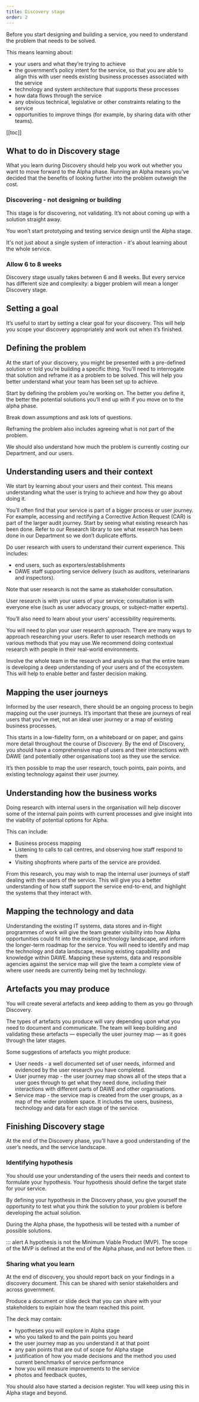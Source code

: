 ```yaml
---
title: Discovery stage
order: 2
---
```


Before you start designing and building a service, you need to understand the problem that needs to be solved.

This means learning about:

- your users and what they’re trying to achieve
- the government’s policy intent for the service, so that you are able to align this with user needs
existing business processes associated with the service
- technology and system architecture that supports these processes
- how data flows through the service
- any obvious technical, legislative or other constraints relating to the service
- opportunities to improve things (for example, by sharing data with other teams).

[[toc]]

## What to do in Discovery stage

What you learn during Discovery should help you work out whether you want to move forward to the Alpha phase. Running an Alpha means you’ve decided that the benefits of looking further into the problem outweigh the cost.

### Discovering - not designing or building

This stage is for discovering, not validating. It’s not about coming up with a solution straight away.

You won’t start prototyping and testing service design until the Alpha stage.

It's not just about a single system of interaction - it's about learning about the whole service.

### Allow 6 to 8 weeks

Discovery stage usually takes between 6 and 8 weeks. But every service has different size and complexity: a bigger problem will mean a longer Discovery stage.

## Setting a goal
It’s useful to start by setting a clear goal for your discovery. This will help you scope your discovery appropriately and work out when it’s finished.

## Defining the problem
At the start of your discovery, you might be presented with a pre-defined solution or told you’re building a specific thing. You’ll need to interrogate that solution and reframe it as a problem to be solved. This will help you better understand what your team has been set up to achieve.

Start by defining the problem you’re working on. The better you define it, the better the potential solutions you’ll end up with if you move on to the alpha phase.

Break down assumptions and ask lots of questions.

Reframing the problem also includes agreeing what  is not part of the problem.

We should also understand how much the problem is currently costing our Department, and our users.

## Understanding users and their context
We start by learning about your users and their context. This means understanding what the user is trying to achieve and how they go about doing it.

You’ll often find that your service is part of a  bigger process or user journey. For example, accessing and rectifying a Corrective Action Request (CAR) is part of the larger audit journey.
Start by seeing what existing research has been done. Refer to our Research library to see what research has been done in our Department so we don’t duplicate efforts.

Do user research with users to understand their current experience. This includes:
- end users, such as exporters/establishments
- DAWE staff supporting service delivery (such as auditors, veterinarians and inspectors).

Note that user research is not the same as stakeholder consultation.

User research is with your users of your service; consultation is with everyone else (such as user advocacy groups, or subject-matter experts).

You’ll also need to learn about your users’ accessibility requirements.

You will need to plan your user research approach. There are many ways to approach researching your users. Refer to user research methods on various methods that you may use.We recommend doing contextual research with people in their real-world environments.

Involve the whole team in the research and analysis so that the entire team is developing a deep understanding of your users and of the ecosystem. This will help to enable better and faster decision making.

## Mapping the user journeys

Informed by the user research, there should be an ongoing process to begin mapping out the user journeys. It’s important that these are journeys of real users that you’ve met, not an ideal user journey or a map of existing business processes.

This starts in a low-fidelity form, on a whiteboard or on paper, and gains more detail throughout the course of Discovery. By the end of Discovery, you should have a comprehensive map of users and their interactions with DAWE (and potentially other organisations too) as they use the service.

It’s then possible to map the user research, touch points, pain points, and existing technology against their user journey.

## Understanding how the business works

Doing research with internal users in the organisation will help discover some of the internal pain points with current processes and give insight into the viability of potential options for Alpha.

This can include:
- Business process mapping
- Listening to calls to call centres, and observing how staff respond to them
- Visiting shopfronts where parts of the service are provided.

From this research, you may wish to map the internal user journeys of staff dealing with the users of the service. This will give you a better understanding of how staff support the service end-to-end, and highlight the systems that they interact with.

## Mapping the technology and data

Understanding the existing IT systems, data stores and in-flight programmes of work will give the team greater visibility into how Alpha opportunities could fit into the existing technology landscape, and inform the longer-term roadmap for the service.
You will need to identify and map the technology and data landscape, reusing existing capability and knowledge within DAWE.
Mapping these systems, data and responsible agencies against the service map will give the team a complete view of where user needs are currently being met by technology.

## Artefacts you may produce

You will create several artefacts and keep adding to them as you go through Discovery.

The types of artefacts you produce will vary depending upon what you need to document and communicate. The team will keep building and validating these artefacts — especially the user journey map — as it goes through the later stages.

Some suggestions of artefacts you might produce:
- User needs - a well documented set of user needs, informed and evidenced by the user research you have completed.
- User journey map - the user journey map shows all of the steps that a user goes through to get what they need done, including their interactions with different parts of DAWE and other organisations.
- Service map - the service map is created from the user groups, as a map of the wider problem space. It includes the users, business, technology and data for each stage of the service.

## Finishing Discovery stage

At the end of the Discovery phase, you’ll have a good understanding of the user’s needs, and the service landscape.

### Identifying hypothesis

You should use your understanding of the users their needs and context to formulate your hypothesis. Your hypothesis should define the target state for your service.

By defining your hypothesis in the Discovery phase, you give yourself the opportunity to test what you think the solution to your problem is before developing the actual solution.

During the Alpha phase, the hypothesis will be tested with a number of possible solutions.

::: alert
A hypothesis is not the Minimum Viable Product (MVP). The scope of the MVP is defined at the end of the Alpha phase, and not before then.
:::

### Sharing what you learn

At the end of discovery, you should report back on your findings in a discovery document. This can be shared with senior stakeholders and across government.

Produce a document or slide deck that you can share with your stakeholders to explain how the team reached this point.

The deck may contain:
- hypotheses you will explore in Alpha stage
- who you talked to and the pain points you heard
- the user journey map as you understand it at that point
- any pain points that are out of scope for Alpha stage
- justification of how you made decisions and the method you used
current benchmarks of service performance
- how you will measure improvements to the service
- photos and feedback quotes,

You should also have started a decision register. You will keep using this in Alpha stage and beyond.

